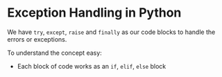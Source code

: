 # Exception Handling in Python
We have `try`, `except`, `raise` and
`finally` as our code blocks to handle the
errors or exceptions.

To understand the concept easy:
 * Each block of code works as an `if`,
   `elif`, `else` block